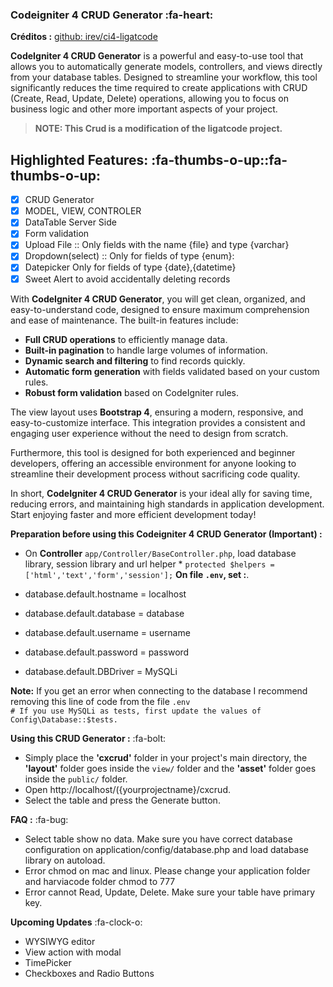 ### Codeigniter 4 CRUD Generator :fa-heart:

**Créditos :** [github: irev/ci4-ligatcode](https://github.com/irev/ci4-ligatcode)

**CodeIgniter 4 CRUD Generator** is a powerful and easy-to-use tool that allows you to automatically generate models, controllers, and views directly from your database tables. Designed to streamline your workflow, this tool significantly reduces the time required to create applications with CRUD (Create, Read, Update, Delete) operations, allowing you to focus on business logic and other more important aspects of your project.

> **NOTE: This Crud is a modification of the ligatcode project.**

## Highlighted Features: :fa-thumbs-o-up::fa-thumbs-o-up:

- [x] CRUD Generator
- [x] MODEL, VIEW, CONTROLER
- [x] DataTable Server Side
- [x] Form validation
- [x] Upload File :: Only fields with the name {file} and type {varchar}
- [x] Dropdown(select) :: Only for fields of type {enum}:
- [x] Datepicker Only for fields of type {date},{datetime}
- [x] Sweet Alert to avoid accidentally deleting records

With **CodeIgniter 4 CRUD Generator**, you will get clean, organized, and easy-to-understand code, designed to ensure maximum comprehension and ease of maintenance. The built-in features include:

- **Full CRUD operations** to efficiently manage data.
- **Built-in pagination** to handle large volumes of information.
- **Dynamic search and filtering** to find records quickly.
- **Automatic form generation** with fields validated based on your custom rules.
- **Robust form validation** based on CodeIgniter rules.

The view layout uses **Bootstrap 4**, ensuring a modern, responsive, and easy-to-customize interface. This integration provides a consistent and engaging user experience without the need to design from scratch.

Furthermore, this tool is designed for both experienced and beginner developers, offering an accessible environment for anyone looking to streamline their development process without sacrificing code quality.

In short, **CodeIgniter 4 CRUD Generator** is your ideal ally for saving time, reducing errors, and maintaining high standards in application development. Start enjoying faster and more efficient development today!

**Preparation before using this Codeigniter 4 CRUD Generator (Important) :**

- On **Controller** `app/Controller/BaseController.php`, load database library, session library and url helper \* `protected $helpers = ['html','text','form','session'];`
  **On file `.env`, set :**.

- database.default.hostname = localhost
- database.default.database = database
- database.default.username = username
- database.default.password = password
- database.default.DBDriver = MySQLi

**Note:** If you get an error when connecting to the database I recommend removing this line of code from the file `.env`  
`# If you use MySQLi as tests, first update the values of Config\Database::$tests.`

**Using this CRUD Generator :** :fa-bolt:

- Simply place the **'cxcrud'** folder in your project's main directory, the **'layout'** folder goes inside the `view/` folder and the **'asset'** folder goes inside the `public/` folder.
- Open http://localhost/({yourprojectname}/cxcrud.
- Select the table and press the Generate button.

**FAQ :** :fa-bug:

- Select table show no data. Make sure you have correct database configuration on application/config/database.php and load database library on autoload.
- Error chmod on mac and linux. Please change your application folder and harviacode folder chmod to 777
- Error cannot Read, Update, Delete. Make sure your table have primary key.

**Upcoming Updates** :fa-clock-o:

- WYSIWYG editor
- View action with modal
- TimePicker
- Checkboxes and Radio Buttons
